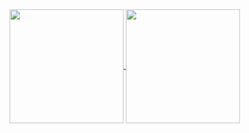 




<a href="https://github.com/IamLiper/github-readme-stats">
  <img height=200 align="center" src="https://github-readme-stats.vercel.app/api?username=IamLiper&theme=algolia" />
</a>
<a href="https://github.com/IamLiper/convoychat">
  <img height=200 align="center" src="https://github-readme-stats.vercel.app/api/top-langs?username=IamLiper&layout=compact&langs_count=8&card_width=300&theme=algolia" />
</a>
